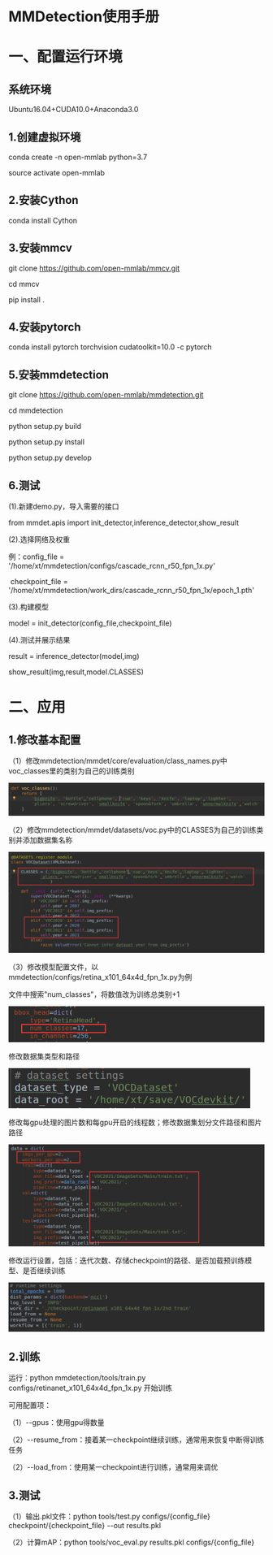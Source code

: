 # MMDetection使用手册

# 一、配置运行环境

## 系统环境

Ubuntu16.04+CUDA10.0+Anaconda3.0

## 1.创建虚拟环境

conda create -n open-mmlab python=3.7

source activate open-mmlab

## 2.安装Cython

conda install Cython

## 3.安装mmcv

git clone https://github.com/open-mmlab/mmcv.git

cd mmcv

pip install .

## 4.安装pytorch

conda install pytorch torchvision cudatoolkit=10.0 -c pytorch

## 5.安装mmdetection

git clone https://github.com/open-mmlab/mmdetection.git

cd mmdetection

python setup.py build

python setup.py install

python setup.py develop

## 6.测试

(1).新建demo.py，导入需要的接口

from mmdet.apis import init_detector,inference_detector,show_result

(2).选择网络及权重

例：config_file = '/home/xt/mmdetection/configs/cascade_rcnn_r50_fpn_1x.py'

​       checkpoint_file = '/home/xt/mmdetection/work_dirs/cascade_rcnn_r50_fpn_1x/epoch_1.pth'

(3).构建模型

model = init_detector(config_file,checkpoint_file)

(4).测试并展示结果

result = inference_detector(model,img)

show_result(img,result,model.CLASSES)

# 二、应用

## 1.修改基本配置

（1）修改mmdetection/mmdet/core/evaluation/class_names.py中voc_classes里的类别为自己的训练类别

![](深度学习模型维护文档用图片/mm-classnames.png)

（2）修改mmdetection/mmdet/datasets/voc.py中的CLASSES为自己的训练类别并添加数据集名称

![1584433247841](深度学习模型维护文档用图片/mm-voc.png)

（3）修改模型配置文件，以mmdetection/configs/retina_x101_64x4d_fpn_1x.py为例

文件中搜索"num_classes"，将数值改为训练总类别+1

![1584433498582](深度学习模型维护文档用图片/mm-cfg-numclasses.png)

修改数据集类型和路径

![](深度学习模型维护文档用图片/mm-cfg-dataset.png)

修改每gpu处理的图片数和每gpu开启的线程数；修改数据集划分文件路径和图片路径

![1584433769421](深度学习模型维护文档用图片/mm-cfg-data.png)

修改运行设置，包括：迭代次数、存储checkpoint的路径、是否加载预训练模型、是否继续训练

![1584434038086](深度学习模型维护文档用图片/mm-cfg-runtime.png)

## 2.训练

运行：python mmdetection/tools/train.py  configs/retinanet_x101_64x4d_fpn_1x.py 开始训练

可用配置项：

（1）--gpus：使用gpu得数量

（2）--resume_from：接着某一checkpoint继续训练，通常用来恢复中断得训练任务

（2）--load_from：使用某一checkpoint进行训练，通常用来调优

## 3.测试

（1）输出.pkl文件：python tools/test.py configs/{config_file} checkpoint/{checkpoint_file} --out results.pkl

（2）计算mAP：python tools/voc_eval.py results.pkl configs/{config_file}

